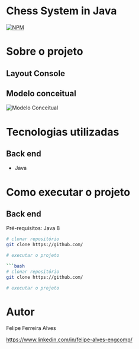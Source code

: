 # Chess System in Java
[![NPM](https://img.shields.io/npm/l/react)](https://github.com/LipeFerr/chess-system-java/blob/main/LICENSE) 

# Sobre o projeto


## Layout Console

## Modelo conceitual
![Modelo Conceitual](https://github.com/)

# Tecnologias utilizadas
## Back end
- Java

# Como executar o projeto

## Back end
Pré-requisitos: Java 8

```bash
# clonar repositório
git clone https://github.com/

# executar o projeto

```bash
# clonar repositório
git clone https://github.com/

# executar o projeto

```

# Autor

Felipe Ferreira Alves

https://www.linkedin.com/in/felipe-alves-engcomp/

